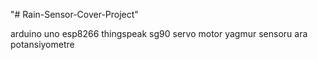 "# Rain-Sensor-Cover-Project" 

arduino uno
esp8266
thingspeak
sg90 servo motor
yagmur sensoru
ara potansiyometre
